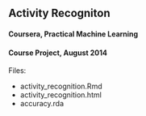 ## Activity Recogniton
#### Coursera, Practical Machine Learning
#### Course Project, August 2014

Files:
* activity_recognition.Rmd
* activity_recognition.html
* accuracy.rda